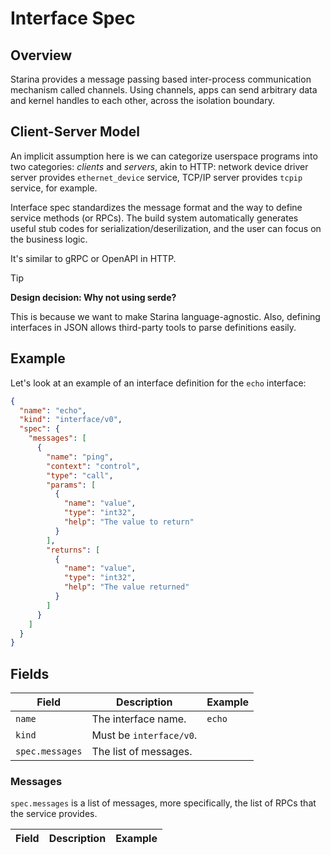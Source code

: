 # Interface Spec

## Overview

Starina provides a message passing based inter-process communication mechanism called channels. Using channels, apps can send arbitrary data and kernel handles to each other, across the isolation boundary.

## Client-Server Model

An implicit assumption here is we can categorize userspace programs into two categories: *clients* and *servers*, akin to HTTP: network device driver server provides `ethernet_device` service, TCP/IP server provides `tcpip` service, for example.

Interface spec standardizes the message format and the way to define service methods (or RPCs). The build system automatically generates useful stub codes for serialization/deserilization, and the user can focus on the business logic.

It's similar to gRPC or OpenAPI in HTTP.

> [!TIP]
>
> **Design decision: Why not using serde?**
>
> This is because we want to make Starina language-agnostic. Also, defining interfaces in JSON allows third-party tools to parse definitions easily.

## Example

Let's look at an example of an interface definition for the `echo` interface:

```json
{
  "name": "echo",
  "kind": "interface/v0",
  "spec": {
    "messages": [
      {
        "name": "ping",
        "context": "control",
        "type": "call",
        "params": [
          {
            "name": "value",
            "type": "int32",
            "help": "The value to return"
          }
        ],
        "returns": [
          {
            "name": "value",
            "type": "int32",
            "help": "The value returned"
          }
        ]
      }
    ]
  }
}
```

## Fields

| Field | Description| Example |
| --- | --- | --- |
| `name` | The interface name. | `echo` |
| `kind` | Must be `interface/v0`. | |
| `spec.messages` | The list of messages. | |

### Messages

`spec.messages` is a list of messages, more specifically, the list of RPCs that the service provides.

| Field | Description | Example |
| --- | --- | --- |
